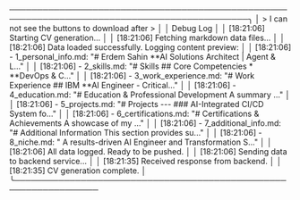 ─────────────────────────────────────────────────────────────────────────────────────────────╮
│  > I can not see the buttons to download after >                                              │
│    Debug Log                                                                                  │
│    [18:21:06] Starting CV generation...                                                       │
│    [18:21:06] Fetching markdown data files...                                                 │
│    [18:21:06] Data loaded successfully. Logging content preview:                              │
│    [18:21:06] - 1_personal_info.md: "# Erdem Sahin **AI Solutions Architect | Agent & L..."   │
│    [18:21:06] - 2_skills.md: "# Skills ## Core Competencies * **DevOps & C..."                │
│    [18:21:06] - 3_work_experience.md: "# Work Experience ## IBM **AI Engineer - Critical..."  │
│    [18:21:06] - 4_education.md: "# Education & Professional Development A summary ..."        │
│    [18:21:06] - 5_projects.md: "# Projects --- ### AI-Integrated CI/CD System fo..."          │
│    [18:21:06] - 6_certifications.md: "# Certifications & Achievements A showcase of my ..."   │
│    [18:21:06] - 7_additional_info.md: "# Additional Information This section provides su..."  │
│    [18:21:06] - 8_niche.md: " A results-driven AI Engineer and Transformation S..."           │
│    [18:21:06] All data logged. Ready to be pushed.                                            │
│    [18:21:06] Sending data to backend service...                                              │
│    [18:21:35] Received response from backend.                                                 │
│    [18:21:35] CV generation complete.                                                         │
╰─────────────────────────────────────────────────────────────────


